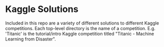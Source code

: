 # Kaggle Solutions

Included in this repo are a variety of different solutions to different Kaggle competitions. Each top-level directory is the name of a competition. E.g. 'Titanic' is the tutorial/intro Kaggle competition titled "Titanic - Machine Learning from Disaster".

